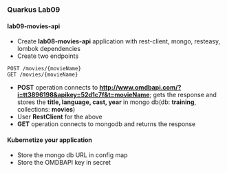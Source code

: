 ### Quarkus Lab09

#### lab09-movies-api

* Create **lab08-movies-api** application with rest-client, mongo, resteasy, lombok dependencies
* Create two endpoints

```
POST /movies/{movieName}
GET /movies/{movieName}
```

* **POST** operation connects to **http://www.omdbapi.com/?i=tt3896198&apikey=52d1c7f&t=movieName**; gets the response and stores the **title, language, cast, year** in mongo db(db: **training**, collections: **movies**)
* User **RestClient** for the above
* **GET** operation connects to mongodb and returns the response


#### Kubernetize your application 

* Store the mongo db URL in config map
* Store the OMDBAPI key in secret



